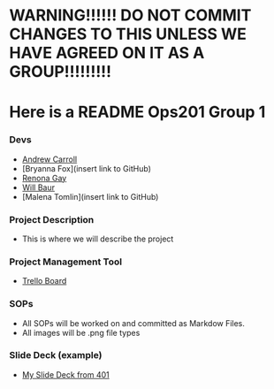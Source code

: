 # WARNING!!!!!!  DO NOT COMMIT CHANGES TO THIS UNLESS WE HAVE AGREED ON IT AS A GROUP!!!!!!!!!

# Here is a README  Ops201 Group 1

### Devs

- [Andrew Carroll](https://github.com/iAmAndrewCarroll)
- [Bryanna Fox](insert link to GitHub)
- [Renona Gay](https://github.com/Foodisthebest)
- [Will Baur](https://github.com/Wrbaur/Wrbaur)
- [Malena Tomlin](insert link to GitHub)

### Project Description

- This is where we will describe the project

### Project Management Tool

- [Trello Board](https://trello.com/b/3tjWW9Ub/201-group-project)

### SOPs

- All SOPs will be worked on and committed as Markdow Files.  
- All images will be .png file types

### Slide Deck (example)

- [My Slide Deck from 401](https://docs.google.com/presentation/d/1WVNK0GfpIdO6P-5To6NuZkjFZdvh4recSulh0l4g8Mo/edit#slide=id.g258d971fb16_0_14)

